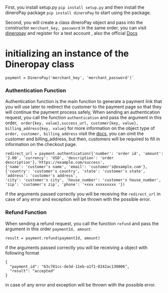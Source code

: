 First, you install setup.py `pip install setup.py` and then install the dineroPay package `pip install dineroPay` to start using the package.

Second, you will create a class dineroPay object and pass into the constructor `merchant_key, password` in the same order, you can visit [dineropay](https://dineropay.com) and register for a test account , also the official [Docs](docs.dineropay.com)

# initializing an instance of the Dineropay class

```
payment = DineroPay('merchant_key', 'merchant_password')`
```

### Authentication Function

Authentication function is the main function to generate a payment link that you will use later to redirect the customer to the payment page so that they will continue the payment process safely,
When sending an authentication request, you call the function `authentication` and pass the argument in this order, ` order{key, value},success_url, customer{key, value}, billing_address{key, value}` for more information on the object type of `order, customer, billing_address` visit the [docs](https://docs.dineropay.com/api/gateway/authentication-request), you can omit the customer and billing_address, but then, customers will be required to fill in information on the checkout page.

```
redirect_url = payment.authentication({'number': 'order id', 'amount': '2.00', 'currency': 'USD', 'description': 'order description'},'https://example.com/success',
{'name': 'customer's name', 'email': 'customer's@example.com'}, {'country': 'customer's country', 'state': 'customer's state', 'address': 'customer's address',
'city': 'customer's city', 'house_number': 'customer's house_number', 'zip': 'customer's zip', 'phone': '+xxx xxxxxxxxx '})
```

if the arguments passed correctly you will be receiving the `redirect_url` in case of any error and exception will be thrown with the possible error.

### Refund Function

When sending a refund request, you call the function `refund` and pass the argument in this order `paymentId, amount`.

```
result = payment.refund(paymentId, amount)
```

if the arguments passed correctly you will be receiving a object with following format

```
{
  "payment_id": "63c781cc-de3d-11eb-a1f1-0242ac130006",
  "result": "accepted"
}
```

in case of any error and exception will be thrown with the possible error.
